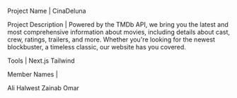 Project Name | CinaDeluna

Project Description | 
Powered by the TMDb API, we bring you the latest and most comprehensive information about movies, including details about cast, crew, ratings, trailers, and more. Whether you're looking for the newest blockbuster, a timeless classic, our website has you covered.


Tools | 
Next.js 
Tailwind

Member Names |

Ali 
Halwest 
Zainab
Omar